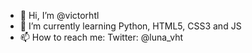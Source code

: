 - 👋 Hi, I’m @victorhtl
- 🌱 I’m currently learning Python, HTML5, CSS3 and JS
- 📫 How to reach me: Twitter: @luna_vht

<!---
victorhtl/victorhtl is a ✨ special ✨ repository because its `README.md` (this file) appears on your GitHub profile.
You can click the Preview link to take a look at your changes.
--->
